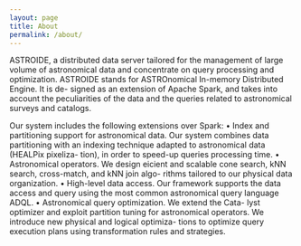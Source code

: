 ```yaml
---
layout: page
title: About
permalink: /about/
---
```


ASTROIDE, a distributed data server
tailored for the management of large volume of astronomical data
and concentrate on query processing and optimization. ASTROIDE
stands for ASTROnomical In-memory Distributed Engine. It is de-
signed as an extension of Apache Spark, and takes into account
the peculiarities of the data and the queries related to astronomical
surveys and catalogs.

Our system includes the following extensions over
Spark:
• Index and partitioning support for astronomical data.
Our system combines data partitioning with an indexing
technique adapted to astronomical data (HEALPix pixeliza-
tion), in order to speed-up queries processing time.
• Astronomical operators. We design eicient and scalable
cone search, kNN search, cross-match, and kNN join algo-
rithms tailored to our physical data organization.
• High-level data access. Our framework supports the data
access and query using the most common astronomical query
language ADQL.
• Astronomical query optimization. We extend the Cata-
lyst optimizer and exploit partition tuning for astronomical
operators. We introduce new physical and logical optimiza-
tions to optimize query execution plans using transformation
rules and strategies.

